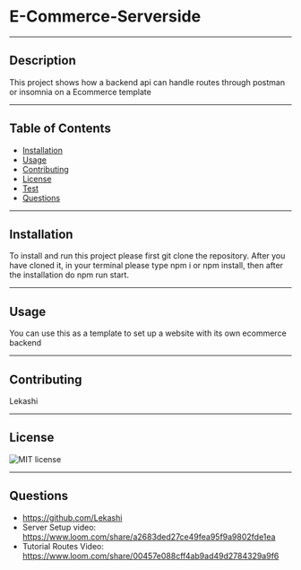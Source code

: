 # E-Commerce-Serverside
***
## Description
This project shows how a backend api can handle routes through postman or insomnia on a Ecommerce template
***
## Table of Contents
- [Installation](#installation)
- [Usage](#usage)
- [Contributing](#contributing)
- [License](#license)
- [Test](#test)
- [Questions](#questions)
***
## Installation
To install and run this project please first git clone the repository. After you have cloned it, in your terminal please type npm i or npm install, then after the installation do npm run start.
***
## Usage
You can use this as a template to set up a website with its own ecommerce backend
***
## Contributing
Lekashi
***
## License
![MIT license](https://img.shields.io/static/v1?label=license&message=MIT&color=blue)
***
## Questions
- https://github.com/Lekashi
- Server Setup video: https://www.loom.com/share/a2683ded27ce49fea95f9a9802fde1ea
- Tutorial Routes Video: https://www.loom.com/share/00457e088cff4ab9ad49d2784329a9f6